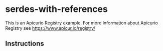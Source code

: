 # serdes-with-references

This is an Apicurio Registry example. For more information about Apicurio Registry see https://www.apicur.io/registry/

## Instructions

